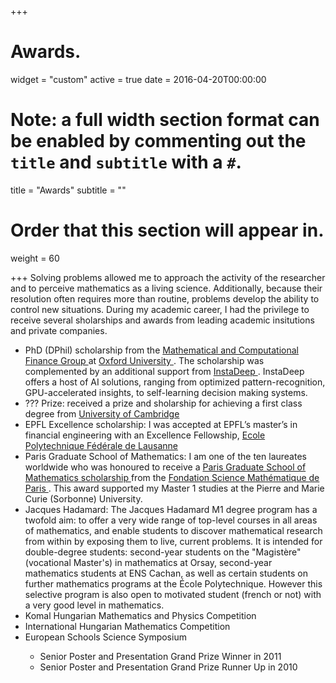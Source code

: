 +++
# Awards.

widget = "custom"
active = true
date = 2016-04-20T00:00:00

# Note: a full width section format can be enabled by commenting out the `title` and `subtitle` with a `#`.
title = "Awards"
subtitle = ""

# Order that this section will appear in.
weight = 60

+++
Solving problems allowed me to approach the activity of the researcher and to perceive mathematics as a living
science. Additionally, because their resolution often requires more than routine, problems develop the ability to
control new situations. During my academic career, I had the privilege to receive several sholarships and awards from leading academic insitutions and private companies.  
<ul>
<li> PhD (DPhil) scholarship from the <a href = "https://www.maths.ox.ac.uk/groups/mathematical-finance"> Mathematical and Computational Finance Group </a> at <a href = "http://www.ox.ac.uk/"> Oxford University </a>. The scholarship was complemented by an additional support from <a href = "https://www.instadeep.com/"> InstaDeep </a>. InstaDeep offers a host of AI solutions, ranging from optimized pattern-recognition, GPU-accelerated insights, to self-learning decision making systems.</li>
  
<li> ??? Prize: received a prize and sholarship for achieving a first class degree from <a href = "https://www.fitz.cam.ac.uk/> Fitzwilliam College </a>, <a href="https://www.cam.ac.uk/"> University of Cambridge </a> </li>
<li> EPFL Excellence scholarship: I was accepted at EPFL’s master’s in financial engineering with an Excellence Fellowship, <a href ="https://www.epfl.ch/"> Ecole Polytechnique Fédérale de Lausanne </a> </li>

<li> Paris Graduate School of Mathematics: I am one of the ten laureates worldwide who was honoured to receive a <a href = "https://www.sciencesmaths-paris.fr/en/pgsm-249.htm"> Paris Graduate School of Mathematics scholarship </a> from the <a href = "https://www.sciencesmaths-paris.fr/en/"> Fondation Science Mathématique de Paris </a>. This award supported my Master 1 studies at the Pierre and Marie Curie (Sorbonne) University. </li>

<li> Jacques Hadamard: The Jacques Hadamard M1 degree program has a twofold aim: to offer a very wide range of top-level courses in all areas of mathematics, and enable students to discover mathematical research from within by exposing them to live, current problems.
It is intended for double-degree students: second-year students on the "Magistère" (vocational Master's) in mathematics at Orsay, second-year mathematics students at ENS Cachan, as well as certain students on further mathematics programs at the École Polytechnique.
However this selective program is also open to motivated student (french or not) with a very good level in mathematics. </li>

<li> Komal Hungarian Mathematics and Physics Competition </li>

<li> International Hungarian Mathematics Competition </li>

<li> European Schools Science Symposium </li>
  <ul> 
  <li> Senior Poster and Presentation Grand Prize Winner in 2011 </li>
  <li> Senior Poster and Presentation Grand Prize Runner Up in 2010 </li>
</ul>
